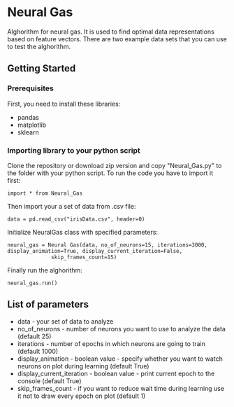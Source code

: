 # Neural Gas

Alghorithm for neural gas. It is used to find optimal data representations based on feature vectors.
There are two example data sets that you can use to test the alghorithm.

## Getting Started

### Prerequisites

First, you need to install these libraries:

* pandas
* matplotlib
* sklearn

### Importing library to your python script

Clone the repository or download zip version and copy "Neural_Gas.py" to the folder with your python script.
To run the code you have to import it first:

```
import * from Neural_Gas
```

Then import your a set of data from .csv file:

```
data = pd.read_csv("irisData.csv", header=0)
```

Initialize NeuralGas class with specified parameters:

```
neural_gas = Neural Gas(data, no_of_neurons=15, iterations=3000, display_animation=True, display_current_iteration=False,
              skip_frames_count=15)
```

Finally run the alghorithm:

```
neural_gas.run()
```

## List of parameters

* data - your set of data to analyze
* no_of_neurons - number of neurons you want to use to analyze the data (default 25)
* iterations - number of epochs in which neurons are going to train (default 1000)
* display_animation - boolean value - specify whether you want to watch neurons on plot during learning (default True)
* display_current_iteration - boolean value - print current epoch to the console (default True)
* skip_frames_count - if you want to reduce wait time during learning use it not to draw every epoch on plot (default 1)